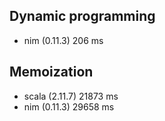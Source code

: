 Dynamic programming
-------------------

* nim (0.11.3) 206 ms

Memoization
-----------

* scala (2.11.7) 21873 ms
* nim (0.11.3) 29658 ms